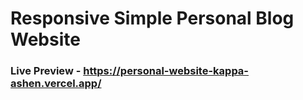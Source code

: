 # Responsive Simple Personal Blog Website

### Live Preview - https://personal-website-kappa-ashen.vercel.app/
